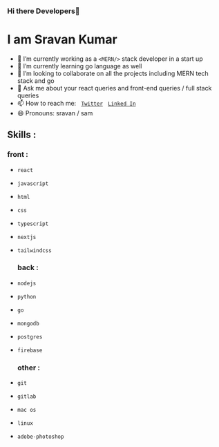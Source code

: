 ### Hi there  Developers👋
<h1>I am <b>Sravan Kumar</b></h1>

- 🔭 I’m currently working as a `<MERN/>` stack developer in a start up
- 🌱 I’m currently learning go language as well
- 👯 I’m looking to collaborate on all the projects including MERN tech stack and go 
- 💬 Ask me about your react queries and front-end queries / full stack queries
- 📫 How to reach me:  <span>&nbsp;<span/> <a href="https://twitter.com/sra1z" target="_blank">`Twitter`</a> <span>&nbsp;<span/> <a href="https://www.linkedin.com/in/sravan-kumar-a73498211/" target="_blank">`Linked In`</a>
- 😄 Pronouns: sravan / sam
 <h2>Skills : </h2>
  <h3>front : </h3>
 
- `react`
- `javascript` 
- `html`
- `css`
- `typescript`
- `nextjs`
- `tailwindcss`
  <h3>back : </h3>
 
- `nodejs`
- `python`
- `go`
- `mongodb`
- `postgres`
- `firebase`
  <h3>other : </h3> 
- `git`
- `gitlab`
- `mac os`
- `linux`
- `adobe-photoshop`
  
